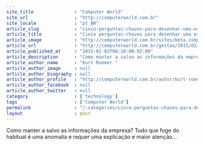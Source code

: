 ```yaml
---
site_title               : "Computer World"
site_url                 : "http://computerworld.com.br"
site_locale              : "pt_BR"
article_slug             : "cinco-perguntas-chaves-para-desenhar-uma-estrategia-de-seguranca"
article_title            : "Cinco perguntas-chaves para desenhar uma estratégia de segurança"
article_image            : "http://computerworld.com.br/sites/beta.computerworld.com.br/files/news_articles/625_seguranca_teclado.jpg"
article_url              : "http://computerworld.com.br/gestao/2015/02/02/cinco-perguntas-chaves-para-desenhar-uma-estrategia-de-seguranca"
article_published_at     : "2015-02-02T08:10:00-02:00"
article_description      : "Como manter a salvo as informações da empresa? Tudo que foge do habitual é uma anomalia e requer uma explicação e maior atenção..."
article_author_name      : "Kurt Roemer "
article_author_image     : null
article_author_biography : null
article_author_profile   : "http://computerworld.com.br/autor/kurt-roemer-0"
article_author_facebook  : null
article_author_twitter   : null
category                 : ['technology']
tags                     : ['Computer World']
permalink                : "/:categories/cinco-perguntas-chaves-para-desenhar-uma-estrategia-de-seguranca/"
layout                   : post
---
```


Como manter a salvo as informações da empresa? Tudo que foge do habitual é uma anomalia e requer uma explicação e maior atenção...
